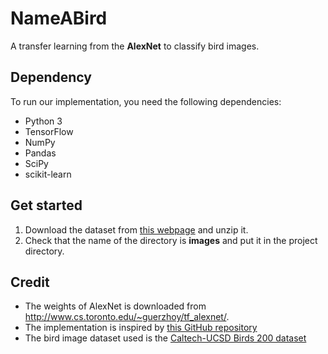 # NameABird
A transfer learning from the **AlexNet** to classify bird images.

## Dependency
To run our implementation, you need the following dependencies:
- Python 3
- TensorFlow
- NumPy
- Pandas
- SciPy
- scikit-learn

## Get started
1. Download the dataset from [this webpage](http://www.vision.caltech.edu/visipedia/CUB-200.html) and unzip it.
2. Check that the name of the directory is **images** and put it in the project directory.

## Credit
- The weights of AlexNet is downloaded from http://www.cs.toronto.edu/~guerzhoy/tf_alexnet/.
- The implementation is inspired by [this GitHub repository](https://github.com/Nazanin1369/Alexnet-Transfer-Learning)
- The bird image dataset used is the [Caltech-UCSD Birds 200 dataset](http://www.vision.caltech.edu/visipedia/CUB-200.html)
